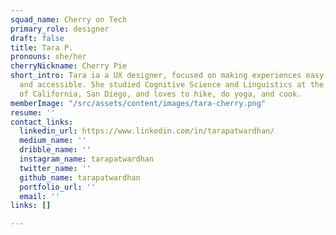 ```yaml
---
squad_name: Cherry on Tech
primary_role: designer
draft: false
title: Tara P.
pronouns: she/her
cherryNickname: Cherry Pie
short_intro: Tara ia a UX designer, focused on making experiences easy, intuitive,
  and accessible. She studied Cognitive Science and Linguistics at the University
  of California, San Diego, and loves to hike, do yoga, and cook.
memberImage: "/src/assets/content/images/tara-cherry.png"
resume: ''
contact_links:
  linkedin_url: https://www.linkedin.com/in/tarapatwardhan/
  medium_name: ''
  dribble_name: ''
  instagram_name: tarapatwardhan
  twitter_name: ''
  github_name: tarapatwardhan
  portfolio_url: ''
  email: ''
links: []

---
```

